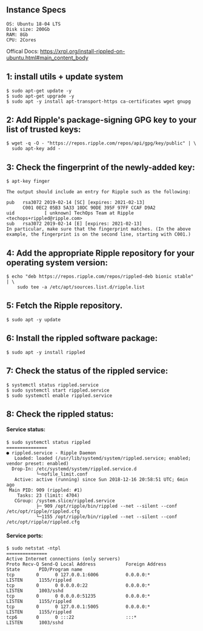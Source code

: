 
## Instance Specs
```
OS: Ubuntu 18-04 LTS
Disk size: 200Gb
RAM: 8Gb
CPU: 2Cores
```

Offical Docs: https://xrpl.org/install-rippled-on-ubuntu.html#main_content_body

## 1: install utils + update system
```
$ sudo apt-get update -y
$ sudo apt-get upgrade -y
$ sudo apt -y install apt-transport-https ca-certificates wget gnupg
```

## 2: Add Ripple's package-signing GPG key to your list of trusted keys:
```
$ wget -q -O - "https://repos.ripple.com/repos/api/gpg/key/public" | \
  sudo apt-key add -
```

## 3: Check the fingerprint of the newly-added key:
```
$ apt-key finger

The output should include an entry for Ripple such as the following:

pub   rsa3072 2019-02-14 [SC] [expires: 2021-02-13]
      C001 0EC2 05B3 5A33 10DC 90DE 395F 97FF CCAF D9A2
uid           [ unknown] TechOps Team at Ripple <techops+rippled@ripple.com>
sub   rsa3072 2019-02-14 [E] [expires: 2021-02-13]
In particular, make sure that the fingerprint matches. (In the above example, the fingerprint is on the second line, starting with C001.)
```

## 4: Add the appropriate Ripple repository for your operating system version:
```
$ echo "deb https://repos.ripple.com/repos/rippled-deb bionic stable" | \
    sudo tee -a /etc/apt/sources.list.d/ripple.list
```
    
## 5: Fetch the Ripple repository.
```
$ sudo apt -y update
```


## 6: Install the rippled software package:
```
$ sudo apt -y install rippled
```

## 7: Check the status of the rippled service:
```
$ systemctl status rippled.service
$ sudo systemctl start rippled.service
$ sudo systemctl enable rippled.service
```

## 8: Check the rippled status:
#### Service status:
```
$ sudo systemctl status rippled
===============
● rippled.service - Ripple Daemon
   Loaded: loaded (/usr/lib/systemd/system/rippled.service; enabled; vendor preset: enabled)
  Drop-In: /etc/systemd/system/rippled.service.d
           └─nofile_limit.conf
   Active: active (running) since Sun 2018-12-16 20:58:51 UTC; 6min ago
 Main PID: 909 (rippled: #1)
    Tasks: 23 (limit: 4704)
   CGroup: /system.slice/rippled.service
           ├─ 909 /opt/ripple/bin/rippled --net --silent --conf /etc/opt/ripple/rippled.cfg
           └─1155 /opt/ripple/bin/rippled --net --silent --conf /etc/opt/ripple/rippled.cfg

```
#### Service ports:
```
$ sudo netstat -ntpl
===============
Active Internet connections (only servers)
Proto Recv-Q Send-Q Local Address           Foreign Address         State       PID/Program name    
tcp        0      0 127.0.0.1:6006          0.0.0.0:*               LISTEN      1155/rippled        
tcp        0      0 0.0.0.0:22              0.0.0.0:*               LISTEN      1003/sshd           
tcp        0      0 0.0.0.0:51235           0.0.0.0:*               LISTEN      1155/rippled        
tcp        0      0 127.0.0.1:5005          0.0.0.0:*               LISTEN      1155/rippled        
tcp6       0      0 :::22                   :::*                    LISTEN      1003/sshd     

```
